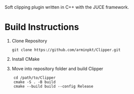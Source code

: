 Soft clipping plugin written in C++ with the JUCE framework.
# Build Instructions
1. Clone Repository

   `git clone https://github.com/arminpkt/Clipper.git`
2. Install CMake
3. Move into repository folder and build Clipper
```
    cd /path/to/Clipper
    cmake -S . -B build
    cmake --build build --config Release
```